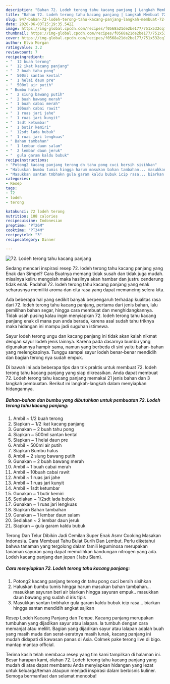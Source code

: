 ```yaml
---
description: "Bahan 72. Lodeh terong tahu kacang panjang | Langkah Membuat 72. Lodeh terong tahu kacang panjang Yang Menggugah Selera"
title: "Bahan 72. Lodeh terong tahu kacang panjang | Langkah Membuat 72. Lodeh terong tahu kacang panjang Yang Menggugah Selera"
slug: 947-bahan-72-lodeh-terong-tahu-kacang-panjang-langkah-membuat-72-lodeh-terong-tahu-kacang-panjang-yang-menggugah-selera
date: 2020-06-03T15:19:35.542Z
image: https://img-global.cpcdn.com/recipes/f0568a21de2be177/751x532cq70/72-lodeh-terong-tahu-kacang-panjang-foto-resep-utama.jpg
thumbnail: https://img-global.cpcdn.com/recipes/f0568a21de2be177/751x532cq70/72-lodeh-terong-tahu-kacang-panjang-foto-resep-utama.jpg
cover: https://img-global.cpcdn.com/recipes/f0568a21de2be177/751x532cq70/72-lodeh-terong-tahu-kacang-panjang-foto-resep-utama.jpg
author: Elva Morgan
ratingvalue: 3.2
reviewcount: 7
recipeingredient:
- "  12 buah terong"
- "  12 ikat kacang panjang"
- "  2 buah tahu pong"
- "  500ml santan kental"
- "  1 helai daun pre"
- "  500ml air putih"
- " Bumbu halus"
- "  2 siung bawang putih"
- "  2 buah bawang merah"
- "  1 buah cabai merah"
- "  10buah cabai rawit"
- "  1 ruas jari jahe"
- "  1 ruas jari kunyit"
- "  1sdt ketumbar"
- "  1 butir kemiri"
- "  12sdt lada bubuk"
- "  1 ruas jari lengkuas"
- " Bahan tambahan"
- "  1 lembar daun salam"
- "  2 lembar daun jeruk"
- "  gula garam kaldu bubuk"
recipeinstructions:
- "Potong2 kacang panjang terong dn tahu pong cuci bersih sisihkan"
- "Haluskan bumbu tumis hingga harum masukan bahan tambahan... masukkan sayuran beri air biarkan hingga sayuran empuk.. masukkan daun bawang yng sudah d iris tipis"
- "Masukkan santan tmbhakn gula garam kaldu bubuk icip rasa... biarkan hingga santan mendidih angkat sajikan"
categories:
- Resep
tags:
- 72
- lodeh
- terong

katakunci: 72 lodeh terong 
nutrition: 108 calories
recipecuisine: Indonesian
preptime: "PT26M"
cooktime: "PT34M"
recipeyield: "3"
recipecategory: Dinner

---
```



![72. Lodeh terong tahu kacang panjang](https://img-global.cpcdn.com/recipes/f0568a21de2be177/751x532cq70/72-lodeh-terong-tahu-kacang-panjang-foto-resep-utama.jpg)

Sedang mencari inspirasi resep 72. lodeh terong tahu kacang panjang yang Enak dan Simpel? Cara Buatnya memang tidak susah dan tidak juga mudah. misalnya keliru mengolah maka hasilnya akan hambar dan justru cenderung tidak enak. Padahal 72. lodeh terong tahu kacang panjang yang enak seharusnya memiliki aroma dan cita rasa yang dapat memancing selera kita.

Ada beberapa hal yang sedikit banyak berpengaruh terhadap kualitas rasa dari 72. lodeh terong tahu kacang panjang, pertama dari jenis bahan, lalu pemilihan bahan segar, hingga cara membuat dan menghidangkannya. Tidak usah pusing kalau ingin menyiapkan 72. lodeh terong tahu kacang panjang enak di mana pun anda berada, karena asal sudah tahu triknya maka hidangan ini mampu jadi suguhan istimewa.

Sayur lodeh terong ungu dan kacang panjang ini tidak akan kalah nikmat dengan sayur lodeh jenis lainnya. Karena pada dasarnya bumbu yang digunakannya hampir sama, namun yang berbeda di sini yaitu bahan-bahan yang melengkapinya. Tunggu sampai sayur lodeh benar-benar mendidih dan bagian terong nya sudah empuk.


Di bawah ini ada beberapa tips dan trik praktis untuk membuat 72. lodeh terong tahu kacang panjang yang siap dikreasikan. Anda dapat membuat 72. Lodeh terong tahu kacang panjang memakai 21 jenis bahan dan 3 langkah pembuatan. Berikut ini langkah-langkah dalam menyiapkan hidangannya.

<!--inarticleads1-->

##### Bahan-bahan dan bumbu yang dibutuhkan untuk pembuatan 72. Lodeh terong tahu kacang panjang:

1. Ambil  ~ 1/2 buah terong
1. Siapkan  ~ 1/2 ikat kacang panjang
1. Gunakan  ~ 2 buah tahu pong
1. Siapkan  ~ 500ml santan kental
1. Siapkan  ~ 1 helai daun pre
1. Ambil  ~ 500ml air putih
1. Siapkan  Bumbu halus
1. Ambil  ~ 2 siung bawang putih
1. Gunakan  ~ 2 buah bawang merah
1. Ambil  ~ 1 buah cabai merah
1. Ambil  ~ 10buah cabai rawit
1. Ambil  ~ 1 ruas jari jahe
1. Ambil  ~ 1 ruas jari kunyit
1. Ambil  ~ 1sdt ketumbar
1. Gunakan  ~ 1 butir kemiri
1. Sediakan  ~ 1/2sdt lada bubuk
1. Gunakan  ~ 1 ruas jari lengkuas
1. Siapkan  Bahan tambahan
1. Gunakan  ~ 1 lembar daun salam
1. Sediakan  ~ 2 lembar daun jeruk
1. Siapkan  ~ gula garam kaldu bubuk


Terong Dan Telur Dibikin Jadi Cemilan Super Enak Asmr Cooking Masakan Indonesia. Cara Membuat Tahu Bulat Gurih Dan Lembut. Perlu diketahui bahwa tanaman yang tergolong dalam famili leguminosa merupakan tanaman sayuran yang dapat memulihkan kandungan nitrogen yang ada. Lodeh kacang panjang dan jepan ( labu Siam). 

<!--inarticleads2-->

##### Cara menyiapkan 72. Lodeh terong tahu kacang panjang:

1. Potong2 kacang panjang terong dn tahu pong cuci bersih sisihkan
1. Haluskan bumbu tumis hingga harum masukan bahan tambahan... masukkan sayuran beri air biarkan hingga sayuran empuk.. masukkan daun bawang yng sudah d iris tipis
1. Masukkan santan tmbhakn gula garam kaldu bubuk icip rasa... biarkan hingga santan mendidih angkat sajikan


Resep Lodeh Kacang Panjang dan Tempe. Kacang panjang merupakan tumbuhan yang dijadikan sayur atau lalapan. Ia tumbuh dengan cara memanjat atau melilit. Bagian yang dijadikan sayur atau lalapan adalah buah yang masih muda dan serat-seratnya masih lunak, kacang panjang ini mudah didapati di kawasan panas di Asia. Colmek pake terong live di bigo. mantap mantap official. 

Terima kasih telah membaca resep yang tim kami tampilkan di halaman ini. Besar harapan kami, olahan 72. Lodeh terong tahu kacang panjang yang mudah di atas dapat membantu Anda menyiapkan hidangan yang lezat untuk keluarga/teman ataupun menjadi inspirasi dalam berbisnis kuliner. Semoga bermanfaat dan selamat mencoba!
